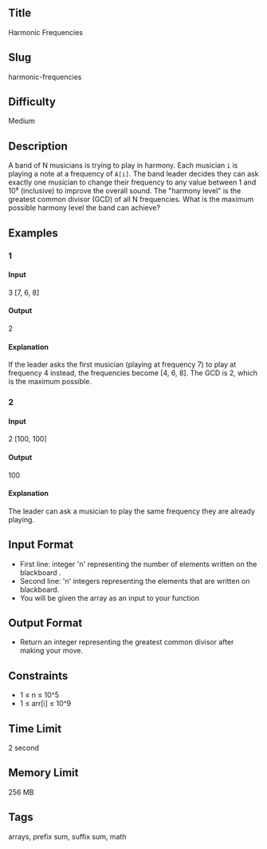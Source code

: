 ## Title

Harmonic Frequencies

## Slug

harmonic-frequencies

## Difficulty

Medium

## Description

A band of N musicians is trying to play in harmony. Each musician `i` is playing a note at a frequency of `A[i]`. The band leader decides they can ask exactly one musician to change their frequency to any value between 1 and 10⁹ (inclusive) to improve the overall sound. The "harmony level" is the greatest common divisor (GCD) of all N frequencies. What is the maximum possible harmony level the band can achieve?

## Examples

### 1

#### Input

3 
[7, 6, 8]

#### Output

2

#### Explanation

If the leader asks the first musician (playing at frequency 7) to play at frequency 4 instead, the frequencies become [4, 6, 8]. The GCD is 2, which is the maximum possible.

### 2

#### Input

2
[100, 100]

#### Output

100

#### Explanation

The leader can ask a musician to play the same frequency they are already playing.

## Input Format

- First line: integer 'n' representing the number of elements written on the blackboard .  
- Second line: 'n' integers representing the elements that are written on blackboard.
- You will be given the array as an input to your function

## Output Format

- Return an integer representing the greatest common divisor after making your move.

## Constraints

- 1 ≤ n ≤ 10^5
- 1 ≤ arr[i] ≤ 10^9

## Time Limit

2 second

## Memory Limit

256 MB

## Tags

arrays, prefix sum, suffix sum, math